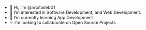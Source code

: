 - 👋 Hi, I’m @arpitadeb01 
- 👀 I’m interested in Software Development, and Web Development.
- 🌱 I’m currently learning App Development
- ✨ I’m looking to collaborate on Open Source Projects
 

<!---
arpitadeb01/arpitadeb01 is a ✨ special ✨ repository because its `README.md` (this file) appears on your GitHub profile.
You can click the Preview link to take a look at your changes.
--->
